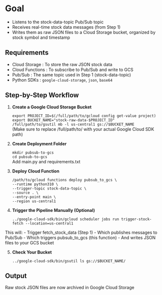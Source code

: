 # Goal
- Listens to the stock-data-topic Pub/Sub topic
- Receives real-time stock data messages (from Step 1)
- Writes them as raw JSON files to a Cloud Storage bucket, organized by stock symbol and timestamp

## Requirements

- Cloud Storage	: To store the raw JSON stock data
- Cloud Functions	: To subscribe to Pub/Sub and write to GCS
- Pub/Sub	: The same topic used in Step 1 (stock-data-topic)
- Python SDKs	: `google-cloud-storage`, `json`, `base64`

## Step-by-Step Workflow

1. **Create a Google Cloud Storage Bucket** 
   
   `export PROJECT_ID=$(/full/path/to/gcloud config get-value project)` \
   `export BUCKET_NAME="stock-raw-data-$PROJECT_ID"` \
   `/full/path/to/gsutil mb -l us-central1 gs://$BUCKET_NAME` \
    (Make sure to replace /full/path/to/ with your actual Google Cloud SDK path)

2. **Create Deployment Folder**
   
   `mkdir pubsub-to-gcs` \
   `cd pubsub-to-gcs` \
   Add main.py and requirements.txt 

3. **Deploy Cloud Function**

   `/path/to/gcloud functions deploy pubsub_to_gcs \` \
  `--runtime python310 \` \
  `--trigger-topic stock-data-topic \` \
  `--source . \` \
  `--entry-point main \` \
  `--region us-central1 `

4. **Trigger the Pipeline Manually (Optional)**

   `../google-cloud-sdk/bin/gcloud scheduler jobs run trigger-stock-fetch --location=us-central1`

  This will:
    - Trigger fetch_stock_data (Step 1)
    - Which publishes messages to Pub/Sub
    - Which triggers pubsub_to_gcs (this function)
    - And writes JSON files to your GCS bucket

5. **Check Your Bucket**
   
   `../google-cloud-sdk/bin/gsutil ls gs://$BUCKET_NAME/`


## Output

Raw stock JSON files are now archived in Google Cloud Storage




